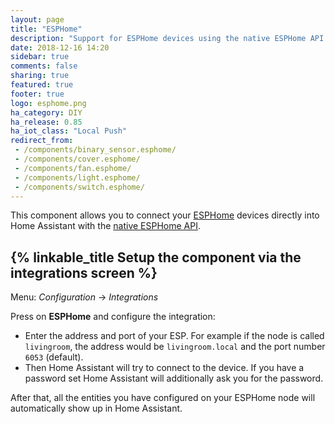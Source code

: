 ```yaml
---
layout: page
title: "ESPHome"
description: "Support for ESPHome devices using the native ESPHome API."
date: 2018-12-16 14:20
sidebar: true
comments: false
sharing: true
featured: true
footer: true
logo: esphome.png
ha_category: DIY
ha_release: 0.85
ha_iot_class: "Local Push"
redirect_from:
 - /components/binary_sensor.esphome/
 - /components/cover.esphome/
 - /components/fan.esphome/
 - /components/light.esphome/
 - /components/switch.esphome/
---
```


This component allows you to connect your [ESPHome](https://esphome.io) devices directly into Home Assistant with the [native ESPHome API](https://esphome.io/components/api.html).

## {% linkable_title Setup the component via the integrations screen %}

Menu: *Configuration* -> *Integrations*

Press on **ESPHome** and configure the integration:

* Enter the address and port of your ESP. For example if the node is called `livingroom`, the address would be `livingroom.local` and the port number `6053` (default).
* Then Home Assistant will try to connect to the device. If you have a password set Home Assistant will additionally ask you for the password.

After that, all the entities you have configured on your ESPHome node will automatically show up in Home Assistant.
